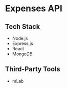 # Expenses API

## Tech Stack

- Node.js
- Express.js
- React
- MongoDB

## Third-Party Tools

- mLab
